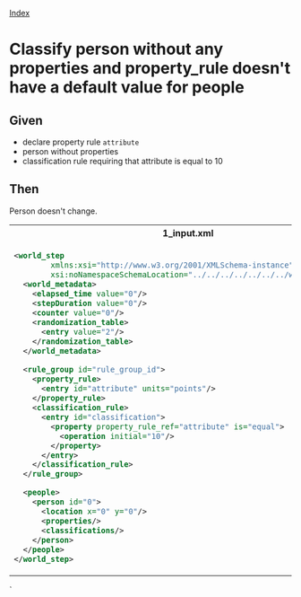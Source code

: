 [Index](./index.md)
# Classify person without any properties and property_rule doesn't have a default value for people
## Given
  - declare property rule `attribute`
  - person without properties
  - classification rule requiring that attribute is equal to 10
## Then
  Person doesn't change.
<table>
<tr>
<th>1_input.xml</th>
<th>2_expected.xml</th>
</tr>
<tr>
<td>
  
```xml
<world_step
        xmlns:xsi="http://www.w3.org/2001/XMLSchema-instance"
        xsi:noNamespaceSchemaLocation="../../../../../../../world_step.xsd">
  <world_metadata>
    <elapsed_time value="0"/>
    <stepDuration value="0"/>
    <counter value="0"/>
    <randomization_table>
      <entry value="2"/>
    </randomization_table>
  </world_metadata>

  <rule_group id="rule_group_id">
    <property_rule>
      <entry id="attribute" units="points"/>
    </property_rule>
    <classification_rule>
      <entry id="classification">
        <property property_rule_ref="attribute" is="equal">
          <operation initial="10"/>
        </property>
      </entry>
    </classification_rule>
  </rule_group>

  <people>
    <person id="0">
      <location x="0" y="0"/>
      <properties/>
      <classifications/>
    </person>
  </people>
</world_step>
```
  
</td>
<td>

```xml
<world_step
        xmlns:xsi="http://www.w3.org/2001/XMLSchema-instance"
        xsi:noNamespaceSchemaLocation="../../../../../../../world_step.xsd">
  <world_metadata>
    <elapsed_time value="0"/>
    <stepDuration value="0"/>
    <counter value="0"/>
    <randomization_table>
      <entry value="2"/>
    </randomization_table>
  </world_metadata>

  <rule_group id="rule_group_id">
    <property_rule>
      <entry id="attribute" units="points"/>
    </property_rule>
    <classification_rule>
      <entry id="classification">
        <property property_rule_ref="attribute" is="equal">
          <operation initial="10"/>
        </property>
      </entry>
    </classification_rule>
  </rule_group>

  <people>
    <person id="0">
      <location x="0" y="0"/>
      <properties/>
      <classifications/>
    </person>
  </people>
</world_step>
```

</td>
</tr>
</table>
`